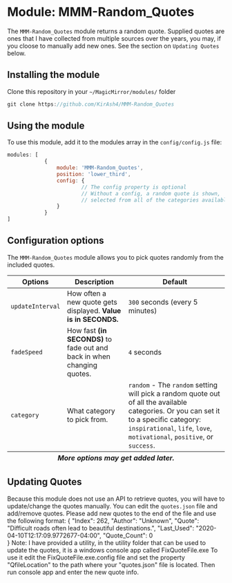 # Module: MMM-Random_Quotes

The `MMM-Random_Quotes` module returns a random quote. Supplied quotes are ones that I have collected from multiple sources over the years, you may, if you cloose to manually add new ones.
See the section on `Updating Quotes` below.

## Installing the module
Clone this repository in your `~/MagicMirror/modules/` folder
````javascript
git clone https://github.com/KirAsh4/MMM-Random_Quotes
````

## Using the module
To use this module, add it to the modules array in the `config/config.js` file:
````javascript
modules: [
			{
				module: 'MMM-Random_Quotes',
				position: 'lower_third',
				config: {
						// The config property is optional
						// Without a config, a random quote is shown,
						// selected from all of the categories available.
				}
			}
]
````

## Configuration options
The `MMM-Random_Quotes` module allows you to pick quotes randomly from the included quotes.

<table>
	<thead>
		<tr>
			<th>Options</th>
			<th>Description</th>
			<th>Default</th>
		</tr>
	</thead>
	<tfoot>
		<tr>
			<th colspan="3"><em>More options may get added later.</em></th>
		</tr>
	</tfoot>
	<tbody>
		<tr>
			<td><code>updateInterval</code></td>
			<td>How often a new quote gets displayed. <strong>Value is in SECONDS.</strong></td>
			<td><code>300</code> seconds (every 5 minutes)</td>
		</tr>
		<tr>
			<td><code>fadeSpeed</code></td>
			<td>How fast <strong>(in SECONDS)</strong> to fade out and back in when changing quotes.</td>
			<td><code>4</code> seconds</td>
		</tr>
		<tr>
			<td><code>category</code></td>
			<td>What category to pick from.</td>
			<td><code>random</code> - The <code>random</code> setting will pick a random quote out of all the available categories. Or you can set it to a specific category: <code>inspirational</code>, <code>life</code>, <code>love</code>, <code>motivational</code>, <code>positive</code>, or <code>success</code>.</td>
		</tr>
	</tbody>
</table>

## Updating Quotes
Because this module does not use an API to retrieve quotes, you will have to update/change the quotes manually.
You can edit the `quotes.json` file and add/remove quotes.
Please add new quotes to the end of the file and use the following format: 
    {
		"Index": 262, 
		"Author": "Unknown",
		"Quote": "Difficult roads often lead to beautiful destinations.",
		"Last_Used": "2020-04-10T12:17:09.9772677-04:00",
		"Quote_Count": 0   
	}
Note: I have provided a utility, in the utility folder that can be used to update the quotes, it is a windows console app called FixQuoteFile.exe 
To use it edit the FixQuoteFile.exe.config file and  set the property "QfileLocation" to the path where your "quotes.json" file is located. Then run console app and enter the new quote info.
